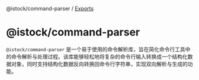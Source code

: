 @istock/command-parser / [Exports](modules.md)

# @istock/command-parser

`@istock/command-parser` 是一个易于使用的命令解析库，旨在简化命令行工具中的命令解析与处理过程。该库能够轻松地将复杂的命令行输入转换成一个结构化数据对象，同时支持结构化数据反向转换回命令行字符串，实现双向解析与生成的功能。
